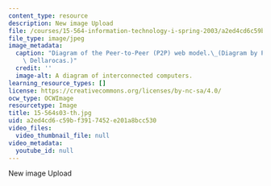 ```yaml
---
content_type: resource
description: New image Upload
file: /courses/15-564-information-technology-i-spring-2003/a2ed4cd6c59bf3917452e201a8bcc530_15-564s03-th.jpg
file_type: image/jpeg
image_metadata:
  caption: "Diagram of the Peer-to-Peer (P2P) web model.\_(Diagram by Prof. Chrysanthos\
    \ Dellarocas.)"
  credit: ''
  image-alt: A diagram of interconnected computers.
learning_resource_types: []
license: https://creativecommons.org/licenses/by-nc-sa/4.0/
ocw_type: OCWImage
resourcetype: Image
title: 15-564s03-th.jpg
uid: a2ed4cd6-c59b-f391-7452-e201a8bcc530
video_files:
  video_thumbnail_file: null
video_metadata:
  youtube_id: null
---
```

New image Upload